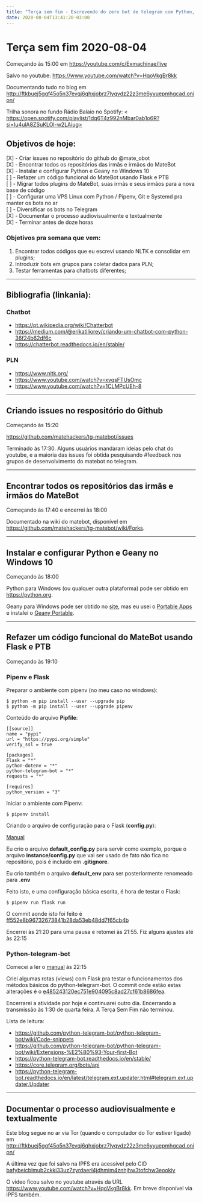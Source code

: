 ```yaml
---
title: "Terça sem fim - Escrevendo do zero bot de telegram com Python, Flask, PTB e Geany"
date: 2020-08-04T13:41:20-03:00
---
```


# Terça sem fim 2020-08-04

Começando às 15:00 em <https://youtube.com/c/Exmachinae/live>  

Salvo no youtube: <https://www.youtube.com/watch?v=HqoVkgBr8kk>  

Documentando tudo no blog em <http://ftkbuej5ggf45o5n37evqj6qhxjobrz7lyqvdz22z3me6yyuepmhgcad.onion/>  

Trilha sonora no fundo Rádio Balaio no Spotify: <​https://open.spotify.com/playlist/1dq6T4z992nMbar0ab1o6R?si=Iu4ulA8ZSuKLOl-w2LAiug>  

## Objetivos de hoje:

[X] - Criar issues no repositório do github do @mate_obot  
[X] - Encontrar todos os repositórios das irmãs e irmãos do MateBot  
[X] - Instalar e configurar Python e Geany no Windows 10  
[ ] - Refazer um código funcional do MateBot usando Flask e PTB  
[ ] - Migrar todos plugins do MateBot, suas irmãs e seus irmãos para a nova base de código  
[ ] - Configurar uma VPS Linux com Python / Pipenv, Git e Systemd pra manter os bots no ar  
[ ] - Diversificar os bots no Telegram  
[X] - Documentar o processo audiovisualmente e textualmente  
[X] - Terminar antes de doze horas  

### Objetivos pra semana que vem:

1. Encontrar todos códigos que eu escrevi usando NLTK e consolidar em plugins;
2. Introduzir bots em grupos para coletar dados para PLN;
3. Testar ferramentas para chatbots diferentes;

---

## Bibliografia (linkania):

### Chatbot

* https://pt.wikipedia.org/wiki/Chatterbot
* https://medium.com/@erikatiliorey/criando-um-chatbot-com-python-36f24b62df6c
* https://chatterbot.readthedocs.io/en/stable/

### PLN

* https://www.nltk.org/
* https://www.youtube.com/watch?v=xvqsFTUsOmc
* https://www.youtube.com/watch?v=1CLMPcUEh-8

---

## Criando issues no respositório do Github

Começando às 15:20

<https://github.com/matehackers/tg-matebot/issues>

Terminado às 17:30. Alguns usuários mandaram ideias pelo chat do youtube, e a maioria das issues foi obtida pesquisando #feedback nos grupos de desenvolvimento do matebot no telegram.

---

## Encontrar todos os repositórios das irmãs e irmãos do MateBot

Começando às 17:40 e encerrei às 18:00

Documentado na wiki do matebot, disponível em <https://github.com/matehackers/tg-matebot/wiki/Forks>.

---

## Instalar e configurar Python e Geany no Windows 10

Começando às 18:00

Python para Windows (ou qualquer outra plataforma) pode ser obtido em <https://python.org>.

Geany para Windows pode ser obtido no [site](https://www.geany.org), mas eu usei o [Portable Apps](https://portableapps.com) e instalei o [Geany Portable](https://portableapps.com/apps/development/geany_portable).

---

## Refazer um código funcional do MateBot usando Flask e PTB

Começando às 19:10

### Pipenv e Flask

Preparar o ambiente com pipenv (no meu caso no windows):

    $ python -m pip install --user --upgrade pip
	$ python -m pip install --user --upgrade pipenv

Conteúdo do arquivo **Pipfile**:

    [[source]]
    name = "pypi"
    url = "https://pypi.org/simple"
    verify_ssl = true
    
    [packages]
    Flask = "*"
    python-dotenv = "*"
    python-telegram-bot = "*"
    requests = "*"
    
    [requires]
    python_version = "3"

Iniciar o ambiente com Pipenv:

    $ pipenv install

Criando o arquivo de configuração para o Flask (**config.py**):

[Manual](https://flask.palletsprojects.com/en/1.1.x/config/>)

Eu crio o arquivo **default_config.py** para servir como exemplo, porque o arquivo **instance/config.py** que vai ser usado de fato não fica no repositório, pois é incluído em **.gitignore**.

Eu crio também o arquivo **default_env** para ser posteriormente renomeado para **.env**

Feito isto, e uma configuração básica escrita, é hora de testar o Flask:

    $ pipenv run flask run

O commit aonde isto foi feito é [ff552e8b96732673841b28da53eb48dd7f65cb4b](https://github.com/matehackers/tg-matebot/commit/ff552e8b96732673841b28da53eb48dd7f65cb4b)

Encerrei às 21:20 para uma pausa e retomei às 21:55. Fiz alguns ajustes até às 22:15

### Python-telegram-bot

Comecei a ler o [manual](https://github.com/python-telegram-bot/python-telegram-bot) às 22:15

Criei algumas rotas (views) com Flask pra testar o funcionamentos dos métodos básicos do python-telegram-bot. O commit onde estão estas alterações é o [e485243120ec751e904095c8ad27cf61b8686fea](https://github.com/matehackers/tg-matebot/commit/e485243120ec751e904095c8ad27cf61b8686fea).

Encerrarei a atividade por hoje e continuarei outro dia. Encerrando a transmissão às 1:30 de quarta feira. A Terça Sem Fim não terminou.

Lista de leitura:

* https://github.com/python-telegram-bot/python-telegram-bot/wiki/Code-snippets
* https://github.com/python-telegram-bot/python-telegram-bot/wiki/Extensions-%E2%80%93-Your-first-Bot
* https://python-telegram-bot.readthedocs.io/en/stable/
* https://core.telegram.org/bots/api
* https://python-telegram-bot.readthedocs.io/en/latest/telegram.ext.updater.html#telegram.ext.updater.Updater

---

## Documentar o processo audiovisualmente e textualmente

Este blog segue no ar via Tor (quando o computador do Tor estiver ligado) em <http://ftkbuej5ggf45o5n37evqj6qhxjobrz7lyqvdz22z3me6yyuepmhgcad.onion/>

A última vez que foi salvo na IPFS era acessível pelo CID [bafybeicblmub2ckki33uz7zyrdaerl4jdhmim4znhjhw3tofchw3eookiy](https://ipfs.io/ipfs/bafybeicblmub2ckki33uz7zyrdaerl4jdhmim4znhjhw3tofchw3eookiy)

O vídeo ficou salvo no youtube através da URL <https://www.youtube.com/watch?v=HqoVkgBr8kk>. Em breve disponível via IPFS também.
